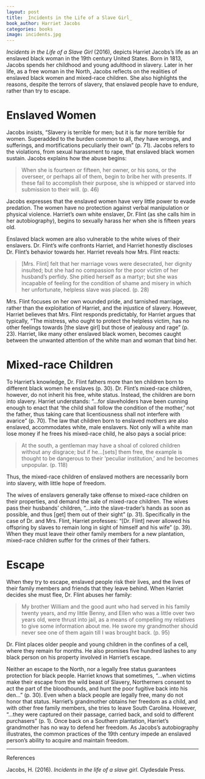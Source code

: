 ```yaml
---
layout: post
title: _Incidents in the Life of a Slave Girl_
book_author: Harriet Jacobs
categories: books
image: incidents.jpg
---
```



_Incidents in the Life of a Slave Girl_ (2016), depicts Harriet Jacobs’s life as an enslaved black woman in the 19th century United States. Born in 1813, Jacobs spends her childhood and young adulthood in slavery. Later in her life, as a free woman in the North, Jacobs reflects on the realities of enslaved black women and mixed-race children. She also highlights the reasons, despite the terrors of slavery, that enslaved people have to endure, rather than try to escape.

# Enslaved Women

Jacobs insists, “Slavery is terrible for men; but it is far more terrible for women. Superadded to the burden common to all, _they_ have wrongs, and sufferings, and mortifications peculiarly their own” (p. 71). Jacobs refers to the violations, from sexual harassment to rape, that enslaved black women sustain. Jacobs explains how the abuse begins:


> When she is fourteen or fifteen, her owner, or his sons, or the overseer, or perhaps all of them, begin to bribe her with presents. If these fail to accomplish their purpose, she is whipped or starved into submission to their will. (p. 46)

Jacobs expresses that the enslaved women have very little power to evade predation. The women have no protection against verbal manipulation or physical violence. Harriet’s own white enslaver, Dr. Flint (as she calls him in her autobiography), begins to sexually harass her when she is fifteen years old.

Enslaved black women are also vulnerable to the white wives of their enslavers. Dr. Flint’s wife confronts Harriet, and Harriet honestly discloses Dr. Flint’s behavior towards her. Harriet reveals how Mrs. Flint reacts:


> [Mrs. Flint] felt that her marriage vows were desecrated, her dignity insulted; but she had no compassion for the poor victim of her husband’s perfidy. She pitied herself as a martyr; but she was incapable of feeling for the condition of shame and misery in which her unfortunate, helpless slave was placed. (p. 28)

Mrs. Flint focuses on her own wounded pride, and tarnished marriage, rather than the exploitation of Harriet, and the injustice of slavery. However, Harriet believes that Mrs. Flint responds predictably, for Harriet argues that typically, “The mistress, who ought to protect the helpless victim, has no other feelings towards [the slave girl] but those of jealousy and rage” (p. 23). Harriet, like many other enslaved black women, becomes caught between the unwanted attention of the white man and woman that bind her.

# Mixed-race Children

To Harriet’s knowledge, Dr. Flint fathers more than ten children born to different black women he enslaves (p. 30). Dr. Flint’s mixed-race children, however, do not inherit his free, white status. Instead, the children are born into slavery. Harriet understands: “...for slaveholders have been cunning enough to enact that ‘the child shall follow the condition of the mother,’ not the father, thus taking care that licentiousness shall not interfere with avarice” (p. 70). The law that children born to enslaved mothers are also enslaved, accommodates white, male enslavers. Not only will a white man lose money if he frees his mixed-race child, he also pays a social price:


> At the south, a gentleman may have a shoal of colored children without any disgrace; but if he…[sets] them free, the example is thought to be dangerous to their ‘peculiar institution,’ and he becomes unpopular. (p. 118)

Thus, the mixed-race children of enslaved mothers are necessarily born into slavery, with little hope of freedom.

The wives of enslavers generally take offense to mixed-race children on their properties, and demand the sale of mixed-race children. The wives pass their husbands’ children, “...into the slave-trader’s hands as soon as possible, and thus [get] them out of their sight” (p. 31). Specifically in the case of Dr. and Mrs. Flint, Harriet professes: “[Dr. Flint] never allowed his offspring by slaves to remain long in sight of himself and his wife” (p. 39). When they must leave their other family members for a new plantation, mixed-race children suffer for the crimes of their fathers.

# Escape

When they try to escape, enslaved people risk their lives, and the lives of their family members and friends that they leave behind. When Harriet decides she must flee, Dr. Flint abuses her family:


> My brother William and the good aunt who had served in his family twenty years, and my little Benny, and Ellen who was a little over two years old, were thrust into jail, as a means of compelling my relatives to give some information about me. He swore my grandmother should never see one of them again till I was brought back. (p. 95)

Dr. Flint places older people and young children in the confines of a cell, where they remain for months. He also promises five hundred lashes to any black person on his property involved in Harriet’s escape.

Neither an escape to the North, nor a legally free status guarantees protection for black people. Harriet knows that sometimes, “...when victims make their escape from the wild beast of Slavery, Northerners consent to act the part of the bloodhounds, and hunt the poor fugitive back into his den…” (p. 30). Even when a black people are legally free, many do not honor that status. Harriet’s grandmother obtains her freedom as a child, and with other free family members, she tries to leave South Carolina. However, “...they were captured on their passage, carried back, and sold to different purchasers” (p. 1). Once back on a Southern plantation, Harriet’s grandmother has no way to defend her freedom. As Jacobs’s autobiography illustrates, the common practices of the 19th century impede an enslaved person’s ability to acquire and maintain freedom.

---
References

Jacobs, H. (2016). _Incidents in the life of a slave girl_. Clydesdale Press.
